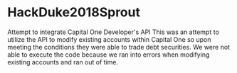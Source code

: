 # HackDuke2018Sprout
Attempt to integrate Capital One Developer's API
This was an attempt to utilize the API to modify existing accounts within Capital One so upon meeting the conditions they were able to trade debt securities.  We were not able to execute the code because we ran into errors when modifying existing accounts and ran out of time.
